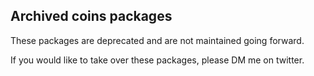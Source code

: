 ## Archived coins packages

These packages are deprecated and are not maintained going forward.

If you would like to take over these packages, please DM me on twitter.
